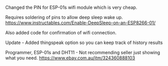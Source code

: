 Changed the PIN for ESP-01s wifi module which is very cheap. 

Requires soldering of pins to allow deep sleep wake up.
https://www.instructables.com/Enable-DeepSleep-on-an-ESP8266-01/

Also added code for confirmation of wifi connection.

Update - Added thingspeak option so you can keep track of history results

Programmer, ESP-01s and DHT11 - Not recommending seller just showing what you need.
https://www.ebay.com.au/itm/324360888103

